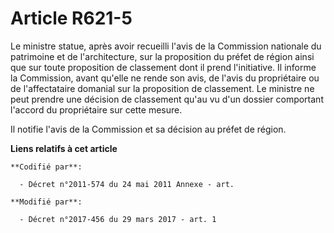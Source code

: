 # Article R621-5

Le ministre statue, après avoir recueilli l'avis de la    Commission nationale du patrimoine et de l'architecture, sur la
proposition du préfet de région ainsi que sur toute proposition de classement dont il prend l'initiative. Il informe la
Commission, avant qu'elle ne rende son avis, de l'avis du propriétaire ou de l'affectataire domanial sur la proposition de
classement. Le ministre ne peut prendre une décision de classement qu'au vu d'un dossier comportant l'accord du propriétaire
sur cette mesure. 

Il notifie l'avis de la Commission et sa décision au préfet de région.

**Liens relatifs à cet article**

	**Codifié par**:

	  - Décret n°2011-574 du 24 mai 2011 Annexe - art.

	**Modifié par**:

	  - Décret n°2017-456 du 29 mars 2017 - art. 1
